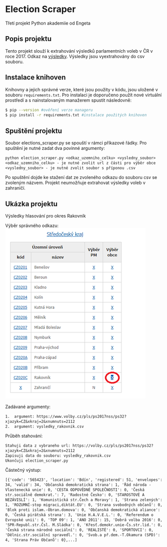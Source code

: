 # Election Scraper

Třetí projekt Python akademiie od Engeta

## Popis projektu

Tento projekt slouží k extrahování výsledků parlamentních voleb v ČR v roce 2017. Odkaz na [výsledky](https://www.volby.cz/pls/ps2017nss/ps3?xjazyk=CZ). Výsledky jsou vyextrahovány do csv souboru.

## Instalace knihoven

Knihovny a jejich správné verze, které jsou použity v kódu, jsou uložené v souboru `requirements.txt`. Pro instalaci je doporučeno použít nové virtuální prostředí a s nainstalovaným manažerem spustit následovně:

```bash
$ pip --version #ověření verze manageru
$ pip install -r requirements.txt #instalace použitých knihoven
```

## Spuštění projektu

Soubor elections_scraper.py se spouští v rámci příkazové řádky. Pro spuštění je nutné zadat dva povinné argumenty:

```
python election_scraper.py <odkaz_uzemniho_celku> <vysledny_soubor>
<odkaz_uzemniho_celku> - je nutné zvolit url z části pro výběr obce
<vysledny_soubor> - je nutné zvolit soubor s příponou .csv
```

Po spuštění dojde ke stažení dat ze zvoleného odkazu do souboru csv se zvoleným názvem.
Projekt neumožňuje extrahovat výsledky voleb v zahraničí.

## Ukázka projektu

Výsledky hlasování pro okres Rakovník

Výběr správného odkazu:
![Vyber okresu](vyber_okresu.png)

Zadávané argumenty:

```
1.  argument: https://www.volby.cz/pls/ps2017nss/ps32?xjazyk=CZ&xkraj=2&xnumnuts=2112
2.  argument: vysledky_rakovnik.csv
```

Průběh stahování:

```
Stahuji data z vybraneho url: https://volby.cz/pls/ps2017nss/ps32?xjazyk=CZ&xkraj=2&xnumnuts=2112
Zapisuji data do souboru: vysledky_rakovnik.csv
Ukončuji election_scraper.py
```

Částečný výstup:

```
[{'code': '565423', 'location': 'Bdín', 'registered': 51, 'envelopes': 34, 'valid': 34, 'Občanská demokratická strana': 1, 'Řád národa - Vlastenecká unie': 0, 'CESTA ODPOVĚDNÉ SPOLEČNOSTI': 0, 'Česká str.sociálně demokrat.': 7, 'Radostné Česko': 0, 'STAROSTOVÉ A
NEZÁVISLÍ': 1, 'Komunistická str.Čech a Moravy': 1, 'Strana zelených': 1, 'ROZUMNÍ-stop migraci,diktát.EU': 0, 'Strana svobodných občanů': 0, 'Blok proti islam.-Obran.domova': 0, 'Občanská demokratická aliance': 0, 'Česká pirátská strana': 3, 'Unie H.A.V.E.L.': 0, 'Referendum o Evropské unii': 0, 'TOP 09': 1, 'ANO 2011': 15, 'Dobrá volba 2016': 0, 'SPR-Republ.str.Čsl. M.Sládka': 0, 'Křesť.demokr.unie-Čs.str.lid.': 0, 'Česká strana národně sociální': 0, 'REALISTÉ': 0, 'SPORTOVCI': 0, 'Dělnic.str.sociální spravedl.': 0, 'Svob.a př.dem.-T.Okamura (SPD)': 4, 'Strana Práv Občanů': 0},...]
```
